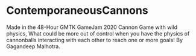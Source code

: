 # ContemporaneousCannons

Made in the 48-Hour GMTK GameJam 2020
Cannon Game with wild physics, What could be more out of control when you have the physics of cannonballs interacting with each other to reach one or more goals! 
By Gagandeep Malhotra.
